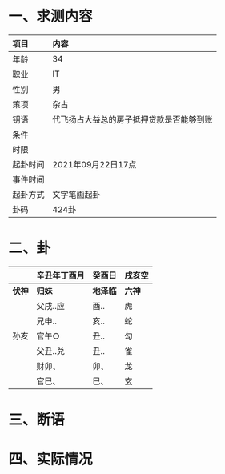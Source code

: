 # 一、求测内容
|项目|内容|
|:-|:-|
|年龄|34|
|职业|IT|
|性别|男|
|策项|杂占|
|钥语|代飞扬占大益总的房子抵押贷款是否能够到账|
|条件||
|时限||
|起卦时间|2021年09月22日17点|
|事件时间||
|起卦方式|文字笔画起卦|
|卦码|424卦|

# 二、卦
||辛丑年丁酉月|癸酉日|戌亥空|
|:-|:-|:-|:-|
|**伏神**|**归妹**|**地泽临**|**六神**|
||父戌..应|酉..|虎|
||兄申..|亥..|蛇|
|孙亥|官午○|丑..|勾|
||父丑..兑|丑..|雀|
||财卯、|卯、|龙|
||官巳、|巳、|玄|


# 三、断语

# 四、实际情况